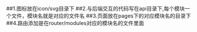 ##1.图标放在icon/svg目录下
##2.与后端交互的代码写在api目录下,每个模块一个文件，模块名就是对应的文件名
##3.页面放在pages下的对应模块名的目录下
##4.路由添加是在router/modules对应的模块名的文件里面